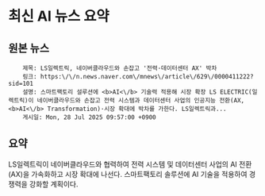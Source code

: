 # 최신 AI 뉴스 요약

## 원본 뉴스
		제목: LS일렉트릭, 네이버클라우드와 손잡고 '전력·데이터센터 AX' 박차
		링크: https:\/\/n.news.naver.com\/mnews\/article\/629\/0000411222?sid=101
		설명: 스마트팩토리 설루션에 <b>AI<\/b> 기술력 적용해 시장 확장 LS ELECTRIC(일렉트릭)이 네이버클라우드와 손잡고 전력 시스템과 데이터센터 사업의 인공지능 전환(AX, <b>AI<\/b> Transformation)·시장 확대에 박차를 가한다. LS일렉트릭과... 
		게시일: Mon, 28 Jul 2025 09:57:00 +0900


## 요약
LS일렉트릭이 네이버클라우드와 협력하여 전력 시스템 및 데이터센터 사업의 AI 전환(AX)을 가속화하고 시장 확대에 나선다. 스마트팩토리 솔루션에 AI 기술을 적용하여 경쟁력을 강화할 계획이다.
